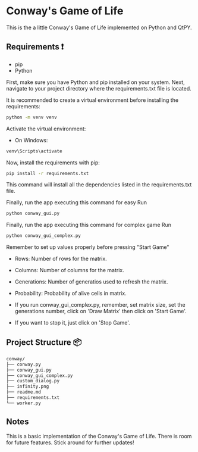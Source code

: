# Conway's Game of Life

This is the a little Conway's Game of Life implemented on Python and QtPY.

## Requirements ❗️

- pip
- Python


First, make sure you have Python and pip installed on your system.
Next, navigate to your project directory where the requirements.txt file is located.

It is recommended to create a virtual environment before installing the requirements:

```bash
python -m venv venv
```

Activate the virtual environment:
- On Windows:
```bash
venv\Scripts\activate
```

Now, install the requirements with pip:
```bash
pip install -r requirements.txt
```
This command will install all the dependencies listed in the requirements.txt file.

Finally, run the app executing this command for easy Run
```bash
python conway_gui.py
```

Finally, run the app executing this command for complex game Run
```bash
python conway_gui_complex.py
```

Remember to set up values properly before pressing "Start Game"
* Rows: Number of rows for the matrix.
* Columns: Number of columns for the matrix.
* Generations: Number of generatios used to refresh the matrix.
* Probability: Probability of alive cells in matrix.

* If you run conway_gui_complex.py, remember, set matrix size, set the generations number, click on 'Draw Matrix' then click on 'Start Game'.
* If you want to stop it, just click on 'Stop Game'.

## Project Structure 📦

```bash
conway/
├── conway.py
├── conway_gui.py
├── conway_gui_complex.py
├── custom_dialog.py
├── infinity.png
├── readme.md
├── requirements.txt
└── worker.py
```
## Notes
This is a basic implementation of the Conway's Game of Life.
There is room for future features. 
Stick around for further updates!